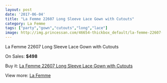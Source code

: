 ```yaml
---
layout: post
date: '2017-06-04'
title: "La Femme 22607 Long Sleeve Lace Gown with Cutouts"
category: La Femme
tags: ["party","gown","cutouts","long","lace"]
image: http://img.princessan.com/46654-thickbox_default/la-femme-22607-long-sleeve-lace-gown-with-cutouts.jpg
---
```

La Femme 22607 Long Sleeve Lace Gown with Cutouts

On Sales: **$498**
<a href="https://www.princessan.com/en/la-femme/21330-la-femme-22607-long-sleeve-lace-gown-with-cutouts.html"><amp-img layout="responsive" width="600" height="600" src="//img.princessan.com/46654-thickbox_default/la-femme-22607-long-sleeve-lace-gown-with-cutouts.jpg" alt="La Femme 22607 Long Sleeve Lace Gown with Cutouts 0" /></a>
<a href="https://www.princessan.com/en/la-femme/21330-la-femme-22607-long-sleeve-lace-gown-with-cutouts.html"><amp-img layout="responsive" width="600" height="600" src="//img.princessan.com/46656-thickbox_default/la-femme-22607-long-sleeve-lace-gown-with-cutouts.jpg" alt="La Femme 22607 Long Sleeve Lace Gown with Cutouts 1" /></a>
<a href="https://www.princessan.com/en/la-femme/21330-la-femme-22607-long-sleeve-lace-gown-with-cutouts.html"><amp-img layout="responsive" width="600" height="600" src="//img.princessan.com/46655-thickbox_default/la-femme-22607-long-sleeve-lace-gown-with-cutouts.jpg" alt="La Femme 22607 Long Sleeve Lace Gown with Cutouts 2" /></a>

Buy it: [La Femme 22607 Long Sleeve Lace Gown with Cutouts](https://www.princessan.com/en/la-femme/21330-la-femme-22607-long-sleeve-lace-gown-with-cutouts.html "La Femme 22607 Long Sleeve Lace Gown with Cutouts")

View more: [La Femme](https://www.princessan.com/en/28-la-femme "La Femme")